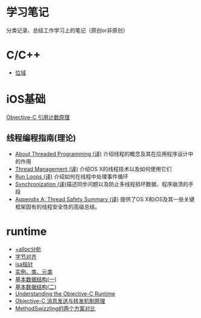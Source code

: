 # 学习笔记
分类记录、总结工作学习上的笔记（原创or非原创）

# C/C++
* [位域](https://github.com/kinkenyuen/Learning-Notes/blob/main/C%26C%2B%2B/%E4%BD%8D%E5%9F%9F.md)

# iOS基础
[Objective-C 引用计数原理](http://yulingtianxia.com/blog/2015/12/06/The-Principle-of-Refenrence-Counting/)

## 线程编程指南(理论)
* [About Threaded Programming (译)](https://github.com/kinkenyuen/Learning-Notes/blob/main/Thread/%E5%85%B3%E4%BA%8E%E7%BA%BF%E7%A8%8B%E7%BC%96%E7%A8%8B.md) 介绍线程的概念及其在应用程序设计中的作用
* [Thread Management (译)](https://github.com/kinkenyuen/Learning-Notes/blob/main/Thread/线程管理.md) 介绍OS X的线程技术以及如何使用它们
* [Run Loops (译)](https://github.com/kinkenyuen/Learning-Notes/blob/main/Thread/RunLoop.md) 介绍如何在线程中处理事件循环 
* [Synchronization (译)](https://github.com/kinkenyuen/Learning-Notes/blob/main/Thread/Synchronization.md)描述同步问题以及防止多线程损坏数据、程序崩溃的手段
* [Appendix A: Thread Safety Summary (译)]() 提供了OS X和iOS及其一些关键框架固有的线程安全性的高级总结。

# runtime

* [+alloc分析](https://github.com/kinkenyuen/iOS-Notes/blob/main/runtime/%2Balloc%E5%88%86%E6%9E%90.md)
* [字节对齐](https://github.com/kinkenyuen/iOS-Notes/blob/main/runtime/%E5%AD%97%E8%8A%82%E5%AF%B9%E9%BD%90.md)
* [isa指针](https://github.com/kinkenyuen/Learning-Notes/blob/main/runtime/isa%E6%8C%87%E9%92%88.md)
* [实例、类、元类](https://github.com/kinkenyuen/Learning-Notes/blob/main/runtime/%E5%AE%9E%E4%BE%8B%E5%AF%B9%E8%B1%A1%E3%80%81%E7%B1%BB%E3%80%81%E5%85%83%E7%B1%BB.md)
* [基本数据结构(一)](https://github.com/kinkenyuen/Learning-Notes/blob/main/runtime/%E5%9F%BA%E6%9C%AC%E6%95%B0%E6%8D%AE%E7%BB%93%E6%9E%84(%E4%B8%80).md)
* [基本数据结构(二)](https://github.com/kinkenyuen/Learning-Notes/blob/main/runtime/%E5%9F%BA%E6%9C%AC%E6%95%B0%E6%8D%AE%E7%BB%93%E6%9E%84(%E4%BA%8C).md)
* [Understanding the Objective-C Runtime](https://cocoasamurai.blogspot.com/2010/01/understanding-objective-c-runtime.html)
* [Objective-C 消息发送与转发机制原理](http://yulingtianxia.com/blog/2016/06/15/Objective-C-Message-Sending-and-Forwarding/)
* [MethodSwizzling的两个方案对比](https://github.com/kinkenyuen/Learning-Notes/blob/main/runtime/MethodSwizzling%E6%96%B9%E6%A1%88%E5%AF%B9%E6%AF%94.md)




